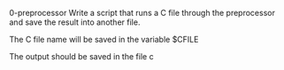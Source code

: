 0-preprocessor
Write a script that runs a C file through the preprocessor and save the result into another file.

The C file name will be saved in the variable $CFILE

The output should be saved in the file c

